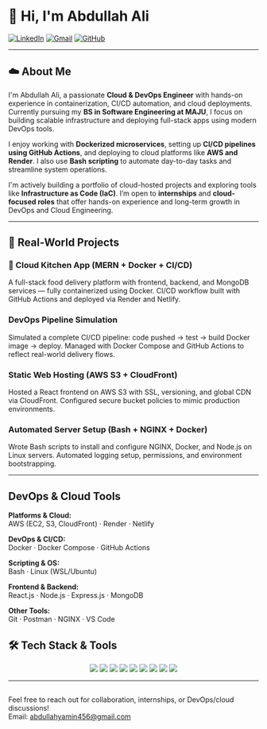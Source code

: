 # 👋 Hi, I'm Abdullah Ali

[![LinkedIn](https://img.shields.io/badge/LinkedIn-blue?logo=linkedin)](https://linkedin.com/in/imabd456)
[![Gmail](https://img.shields.io/badge/Gmail-D14836?logo=gmail&logoColor=white)](mailto:abdullahyamin456@gmail.com)
[![GitHub](https://img.shields.io/badge/GitHub-100000?logo=github&logoColor=white)](https://github.com/abdul7y)

---

## ☁️ About Me

I'm Abdullah Ali, a passionate **Cloud & DevOps Engineer** with hands-on experience in containerization, CI/CD automation, and cloud deployments. Currently pursuing my **BS in Software Engineering at MAJU**, I focus on building scalable infrastructure and deploying full-stack apps using modern DevOps tools.

I enjoy working with **Dockerized microservices**, setting up **CI/CD pipelines using GitHub Actions**, and deploying to cloud platforms like **AWS and Render**. I also use **Bash scripting** to automate day-to-day tasks and streamline system operations.

I'm actively building a portfolio of cloud-hosted projects and exploring tools like **Infrastructure as Code (IaC)**. I’m open to **internships** and **cloud-focused roles** that offer hands-on experience and long-term growth in DevOps and Cloud Engineering.

---

## 🔧 Real-World Projects

### 🚀 Cloud Kitchen App (MERN + Docker + CI/CD)  
A full-stack food delivery platform with frontend, backend, and MongoDB services — fully containerized using Docker. CI/CD workflow built with GitHub Actions and deployed via Render and Netlify.

###  DevOps Pipeline Simulation  
Simulated a complete CI/CD pipeline: code pushed → test → build Docker image → deploy. Managed with Docker Compose and GitHub Actions to reflect real-world delivery flows.

###  Static Web Hosting (AWS S3 + CloudFront)  
Hosted a React frontend on AWS S3 with SSL, versioning, and global CDN via CloudFront. Configured secure bucket policies to mimic production environments.

###  Automated Server Setup (Bash + NGINX + Docker)  
Wrote Bash scripts to install and configure NGINX, Docker, and Node.js on Linux servers. Automated logging setup, permissions, and environment bootstrapping.

---

##  DevOps & Cloud Tools

**Platforms & Cloud:**  
AWS (EC2, S3, CloudFront) · Render · Netlify

**DevOps & CI/CD:**  
Docker · Docker Compose · GitHub Actions

**Scripting & OS:**  
Bash · Linux (WSL/Ubuntu)

**Frontend & Backend:**  
React.js · Node.js · Express.js · MongoDB

**Other Tools:**  
Git · Postman · NGINX · VS Code
## 🛠️ Tech Stack & Tools

<p align="center">
  <img src="https://img.shields.io/badge/Docker-2496ED?style=for-the-badge&logo=docker&logoColor=white" />
  <img src="https://img.shields.io/badge/GitHub%20Actions-2088FF?style=for-the-badge&logo=githubactions&logoColor=white" />
  <img src="https://img.shields.io/badge/AWS-232F3E?style=for-the-badge&logo=amazonaws&logoColor=white" />
  <img src="https://img.shields.io/badge/Linux-FCC624?style=for-the-badge&logo=linux&logoColor=black" />
  <img src="https://img.shields.io/badge/Bash-121011?style=for-the-badge&logo=gnu-bash&logoColor=white" />
  <img src="https://img.shields.io/badge/NGINX-009639?style=for-the-badge&logo=nginx&logoColor=white" />
  <img src="https://img.shields.io/badge/React-61DAFB?style=for-the-badge&logo=react&logoColor=black" />
  <img src="https://img.shields.io/badge/Node.js-339933?style=for-the-badge&logo=nodedotjs&logoColor=white" />
  <img src="https://img.shields.io/badge/MongoDB-47A248?style=for-the-badge&logo=mongodb&logoColor=white" />
</p>


---

## 

Feel free to reach out for collaboration, internships, or DevOps/cloud discussions!  
 Email: [abdullahyamin456@gmail.com](mailto:abdullahyamin456@gmail.com)


